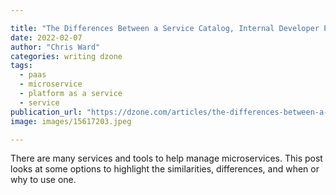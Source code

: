```yaml
---

title: "The Differences Between a Service Catalog, Internal Developer Platform, and..."
date: 2022-02-07
author: "Chris Ward"
categories: writing dzone
tags: 
  - paas
  - microservice
  - platform as a service
  - service
publication_url: "https://dzone.com/articles/the-differences-between-a-service-catalog-internal"
image: images/15617203.jpeg

---
```

There are many services and tools to help manage microservices. This post looks at some options to highlight the similarities, differences, and when or why to use one.

